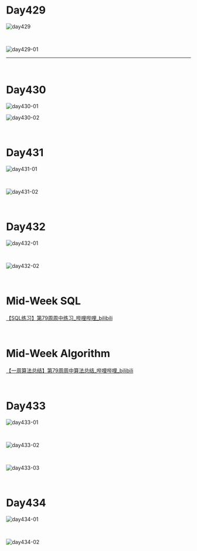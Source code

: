 # Day429

![day429](assets/day429.png)

&nbsp;

![day429-01](assets/day429-01.png)

---

&nbsp;

# Day430

![day430-01](assets/day430-01.png)



![day430-02](assets/day430-02.png)

&nbsp;

# Day431

![day431-01](assets/day431-01.png)

&nbsp;

![day431-02](assets/day431-02.png)

&nbsp;

# Day432

![day432-01](assets/day432-01.png)

&nbsp;

![day432-02](assets/day432-02.png)

&nbsp;

# Mid-Week SQL

[【SQL练习】第79周周中练习_哔哩哔哩_bilibili](https://www.bilibili.com/video/BV1oW4y1Y7Af/)

&nbsp;

# Mid-Week Algorithm

[【一周算法总结】第79周周中算法总结_哔哩哔哩_bilibili](https://www.bilibili.com/video/BV19D4y117nh/?vd_source=0e2e4fb78a4d00f87c3860e1ba2bc5b7)

&nbsp;

# Day433

![day433-01](assets/day433-01.png)

&nbsp;

![day433-02](assets/day433-02.png)

&nbsp;

![day433-03](assets/day433-03.png)

&nbsp;

# Day434

![day434-01](assets/day434-01.png)

&nbsp;

![day434-02](assets/day434-02.png)













